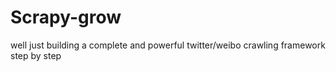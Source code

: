 # Scrapy-grow
well just building a complete and powerful twitter/weibo crawling framework step by step
